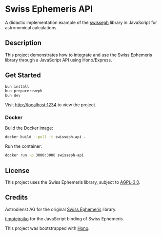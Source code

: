 # Swiss Ephemeris API

A didactic implementation example of the [swisseph](https://github.com/timotejroiko/sweph) library in JavaScript for astronomical calculations.

## Description

This project demonstrates how to integrate and use the Swiss Ephemeris library through a JavaScript API using Hono/Express.

## Get Started

```bash
bun install
bun prepare:sweph
bun dev
```

Visit [http://localhost:1234](http://localhost:1234) to view the project.

### Docker

Build the Docker image:

```bash
docker build --pull -t swisseph-api .
```

Run the container:

```bash
docker run -p 3000:3000 swisseph-api
```

## License

This project uses the Swiss Ephemeris library, subject to [AGPL-3.0](LICENSE).

## Credits

Astrodienst AG for the original [Swiss Ephemeris](https://github.com/aloistr/swisseph) library.

[timotejroiko](https://github.com/timotejroiko) for the JavaScript binding of Swiss Ephemeris.

This project was bootstrapped with [Hono](hhttps://hono.dev/docs/getting-started/bun).
